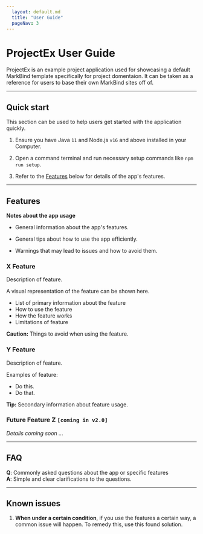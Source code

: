 ```yaml
---
  layout: default.md
  title: "User Guide"
  pageNav: 3
---
```


# ProjectEx User Guide

ProjectEx is an example project application used for showcasing a default MarkBind template specifically for project domentaion. It can be taken as a reference for users to base their own MarkBind sites off of.

<!-- * Table of Contents -->
<page-nav-print />

--------------------------------------------------------------------------------------------------------------------

## Quick start

<box type="tip">
This section can be used to help users get started with the application quickly.
</box>

1. Ensure you have Java `11` and Node.js `v16` and above installed in your Computer.

1. Open a command terminal and run necessary setup commands like `npm run setup`.

1. Refer to the [Features](#features) below for details of the app's features.

--------------------------------------------------------------------------------------------------------------------

## Features

<box type="info" seamless>

**Notes about the app usage**<br>

* General information about the app's features.

* General tips about how to use the app efficiently.

* Warnings that may lead to issues and how to avoid them.
</box>

### X Feature

Description of feature.

<box type="tip">
A visual representation of the feature can be shown here.
</box>

* List of primary information about the feature
* How to use the feature
* How the feature works
* Limitations of feature

<box type="warning" seamless>

**Caution:**
Things to avoid when using the feature.
</box>

### Y Feature

Description of feature.

Examples of feature:
* Do this.
* Do that.

<box type="tip" seamless>

**Tip:** Secondary information about feature usage.
</box>

### Future Feature Z `[coming in v2.0]`

_Details coming soon ..._

--------------------------------------------------------------------------------------------------------------------

## FAQ

**Q**: Commonly asked questions about the app or specific features<br>
**A**: Simple and clear clarifications to the questions.

--------------------------------------------------------------------------------------------------------------------

## Known issues

1. **When under a certain condition**, if you use the features a certain way, a common issue will happen. To remedy this, use this found solution.
